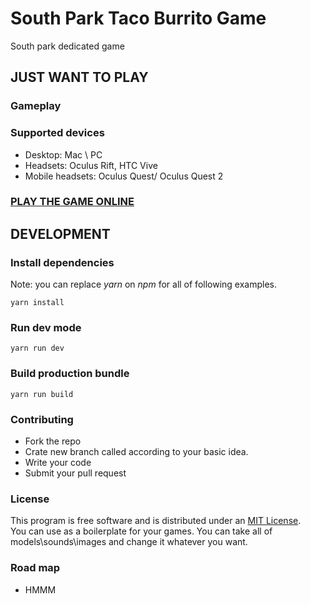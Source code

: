 # South Park Taco Burrito Game

South park dedicated game

## JUST WANT TO PLAY

### Gameplay 



### Supported devices 

- Desktop: Mac \ PC  
- Headsets: Oculus Rift, HTC Vive
- Mobile headsets: Oculus Quest/ Oculus Quest 2


### [PLAY THE GAME ONLINE](https://tacoburritogamevr.surge.sh/)

## DEVELOPMENT 

### Install dependencies 

Note: you can replace *yarn* on *npm* for all of following examples. 

    yarn install

### Run dev mode 

    yarn run dev 

### Build production bundle 

    yarn run build

### Contributing

- Fork the repo
- Crate new branch called according to your basic idea.
- Write your code
- Submit your pull request    

### License 

This program is free software and is distributed under an [MIT License](https://github.com/kysonic/tacoburritogamevr/blob/master/LICENSE).  
You can use as a boilerplate for your games. You can take all of models\sounds\images and change it whatever you want.  

### Road map

- HMMM
